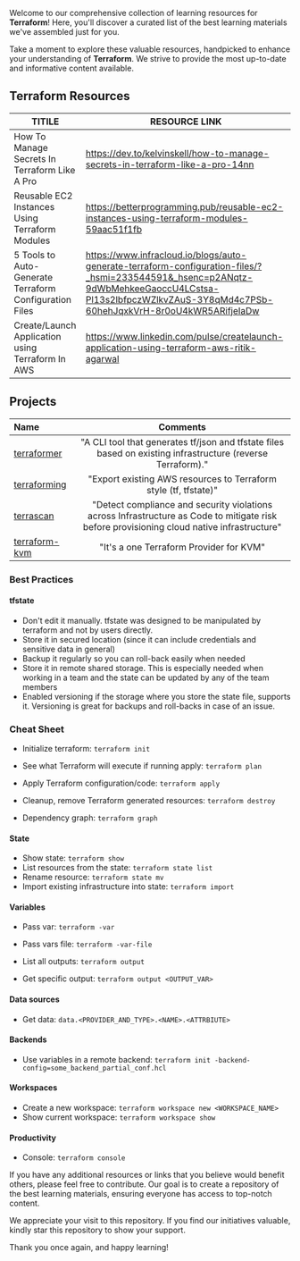 Welcome to our comprehensive collection of learning resources for **Terraform**! Here, you'll discover a curated list of the best learning materials we've assembled just for you.

Take a moment to explore these valuable resources, handpicked to enhance your understanding of **Terraform**. We strive to provide the most up-to-date and informative content available.

## Terraform Resources

| TITILE  | RESOURCE LINK |
| ------------- | -------------  |
|  How To Manage Secrets In Terraform Like A Pro | https://dev.to/kelvinskell/how-to-manage-secrets-in-terraform-like-a-pro-14nn   |
| Reusable EC2 Instances Using Terraform Modules  | https://betterprogramming.pub/reusable-ec2-instances-using-terraform-modules-59aac51f1fb | 
|  5 Tools to Auto-Generate Terraform Configuration Files  | https://www.infracloud.io/blogs/auto-generate-terraform-configuration-files/?_hsmi=233544591&_hsenc=p2ANqtz-9dWbMehkeeGaoccU4LCstsa-Pl13s2lbfpczWZlkvZAuS-3Y8qMd4c7PSb-60hehJqxkVrH-8r0oU4kWR5ARifjeIaDw | 
| Create/Launch Application using Terraform In AWS  | https://www.linkedin.com/pulse/createlaunch-application-using-terraform-aws-ritik-agarwal | 

## Projects

Name | Comments
:------|:------:
[terraformer](https://github.com/GoogleCloudPlatform/terraformer) | "A CLI tool that generates tf/json and tfstate files based on existing infrastructure (reverse Terraform)."
[terraforming](https://github.com/dtan4/terraforming) | "Export existing AWS resources to Terraform style (tf, tfstate)"
[terrascan](https://github.com/tenable/terrascan) | "Detect compliance and security violations across Infrastructure as Code to mitigate risk before provisioning cloud native infrastructure"
[terraform-kvm](https://github.com/dmacvicar/terraform-provider-libvirt) | "It's a one Terraform Provider for KVM"

### Best Practices

#### tfstate

* Don't edit it manually. tfstate was designed to be manipulated by terraform and not by users directly.
* Store it in secured location (since it can include credentials and sensitive data in general)
* Backup it regularly so you can roll-back easily when needed 
* Store it in remote shared storage. This is especially needed when working in a team and the state can be updated by any of the team members
* Enabled versioning if the storage where you store the state file, supports it. Versioning is great for backups and roll-backs in case of an issue.

### Cheat Sheet

* Initialize terraform: `terraform init`
* See what Terraform will execute if running apply: `terraform plan`
* Apply Terraform configuration/code: `terraform apply`
* Cleanup, remove Terraform generated resources: `terraform destroy`

* Dependency graph: `terraform graph`

#### State

* Show state: `terraform show`
* List resources from the state: `terraform state list`
* Rename resource: `terraform state mv`
* Import existing infrastructure into state: `terraform import`

#### Variables

* Pass var: `terraform -var`
* Pass vars file: `terraform -var-file`

* List all outputs: `terraform output`
* Get specific output: `terraform output <OUTPUT_VAR>`

#### Data sources

* Get data: `data.<PROVIDER_AND_TYPE>.<NAME>.<ATTRBIUTE>`

#### Backends

* Use variables in a remote backend: `terraform init -backend-config=some_backend_partial_conf.hcl`

#### Workspaces

* Create a new workspace: `terraform workspace new <WORKSPACE_NAME>`
* Show current workspace: `terraform workspace show`

#### Productivity

* Console: `terraform console`


If you have any additional resources or links that you believe would benefit others, please feel free to contribute. Our goal is to create a repository of the best learning materials, ensuring everyone has access to top-notch content.

We appreciate your visit to this repository. If you find our initiatives valuable, kindly star this repository to show your support.

Thank you once again, and happy learning!